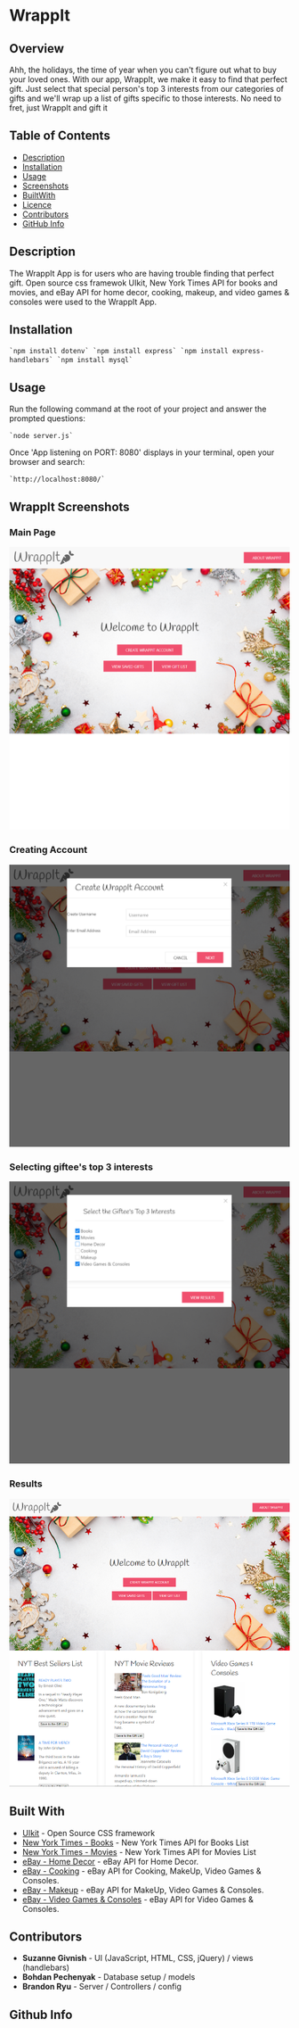 # WrappIt
## Overview
Ahh, the holidays, the time of year when you can't figure out what to buy your loved ones. With our app, WrappIt, we make it easy to find that perfect gift. Just select that special person's top 3 interests from our categories of gifts and we'll wrap up a list of gifts specific to those interests. No need to fret, just WrappIt and gift it

## Table of Contents
- [Description](#Description)
- [Installation](#Installation)
- [Usage](#Usage)
- [Screenshots](#WrappItScreenshots)
- [BuiltWith](#BuiltWith)
- [Licence](#Licence)
- [Contributors](#Contributors)
- [GitHub Info](#GitHub) 

## Description
The WrappIt App is for users who are having trouble finding that perfect gift. Open source css framewok UIkit, New York Times API for books and movies, and eBay API for home decor, cooking, makeup, and video games & consoles were used to the WrappIt App.

## Installation
    `npm install dotenv` `npm install express` `npm install express-handlebars` `npm install mysql`  

## Usage
Run the following command at the root of your project and answer the prompted questions:

    `node server.js`
    
Once 'App listening on PORT: 8080' displays in your terminal, open your browser and search:

    `http://localhost:8080/`

## WrappIt Screenshots

### Main Page
<img src="public/assets/WrappIt01.png" alt="WrappIt App Main Page">

### Creating Account
<img src="public/assets/WrappIt02.png" alt="WrappIt App Creating Account">

### Selecting giftee's top 3 interests
<img src="public/assets/WrappIt03.png" alt="WrappIt App Selecting Interests">

### Results
<img src="public/assets/WrappIt04.png" alt="WrappIt App Results">

## Built With
* [UIkit](https://getuikit.com/) - Open Source CSS framework
* [New York Times - Books](https://api.nytimes.com/svc/books/v3/lists/current/hardcover-fiction.json?api-key=VygNZrSBD3hbAKYqxo7V4fGEvJSq8aux) - New York Times API for Books List
* [New York Times - Movies](https://api.nytimes.com/svc/movies/v2/reviews/search.json?critics-pick=Y&opening-date=2019-01-01;2020-09-01&api-key=xUVU76OUVbXKD94Ig4mUUmlvQJGAyTSQ) - New York Times API for Movies List
* [eBay - Home Decor](https://open.api.ebay.com/shopping?callname=FindProducts&responseencoding=JSON&appid=SuzanneG-WrappIt-PRD-1f785c25d-fb2797a7&siteid=0&version=967&QueryKeywords=homedecor&AvailableItemsOnly=true&MaxEntries=400) - eBay API for Home Decor.
* [eBay - Cooking](https://open.api.ebay.com/shopping?callname=FindProducts&responseencoding=JSON&appid=SuzanneG-WrappIt-PRD-1f785c25d-fb2797a7&siteid=0&version=967&QueryKeywords=cookbooks&AvailableItemsOnly=true&MaxEntries=100) - eBay API for Cooking, MakeUp, Video Games & Consoles.
* [eBay - Makeup](https://open.api.ebay.com/shopping?callname=FindProducts&responseencoding=JSON&appid=SuzanneG-WrappIt-PRD-1f785c25d-fb2797a7&siteid=0&version=967&QueryKeywords=makeup&AvailableItemsOnly=true&MaxEntries=100) - eBay API for MakeUp, Video Games & Consoles.
* [eBay - Video Games & Consoles](https://open.api.ebay.com/shopping?callname=FindProducts&responseencoding=JSON&appid=SuzanneG-WrappIt-PRD-1f785c25d-fb2797a7&siteid=0&version=967&QueryKeywords=games&AvailableItemsOnly=true&MaxEntries=95) - eBay API for Video Games & Consoles.

## Contributors
* **Suzanne Givnish** - UI (JavaScript, HTML, CSS, jQuery) / views (handlebars)
* **Bohdan Pechenyak** - Database setup / models
* **Brandon Ryu** - Server / Controllers / config

## Github Info
